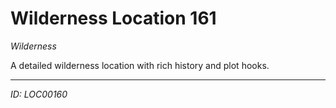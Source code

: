 # Wilderness Location 161

*Wilderness*

A detailed wilderness location with rich history and plot hooks.

---
*ID: LOC00160*